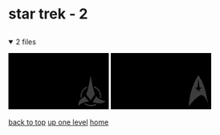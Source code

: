# star trek - 2

<a id=""></a>

## [](/README.MD)
<details open>
<summary>2 files</summary>
<p>

[![star_trek_klingon_symbol.png](/.internals/thumbnails/terminal/chromatic%20aberration/little/star%20trek/star_trek_klingon_symbol.png "star_trek_klingon_symbol.png")](/terminal/chromatic%20aberration/little/star%20trek/star_trek_klingon_symbol.png)
[![star_trek_starfleet_insignia.png](/.internals/thumbnails/terminal/chromatic%20aberration/little/star%20trek/star_trek_starfleet_insignia.png "star_trek_starfleet_insignia.png")](/terminal/chromatic%20aberration/little/star%20trek/star_trek_starfleet_insignia.png)

</p>
</details>


[back to top](#)
[up one level](/terminal/chromatic%20aberration/little/README.MD)
[home](/)
